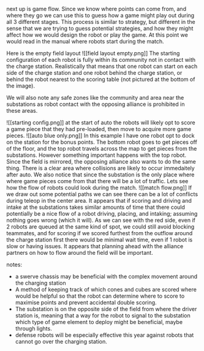 next up is game flow. Since we know where points can come from, and where they go we can use this to guess how a game might play out during all 3 different stages. This process is similar to strategy, but different in the sense that we are trying to guess potential strategies, and how they might affect how we would design the robot or play the game. At this point we would read in the manual where robots start during the match.

Here is the empty field layout
![[field layout empty.png]]
The starting configuration of each robot is fully within its community not in contact with the charge station. Realistically that means that one robot can start on each side of the charge station and one robot behind the charge station, or behind the robot nearest to the scoring table (not pictured at the bottom of the image).

We will also note any safe zones like the community and area near the substations as robot contact with the opposing alliance is prohibited in these areas.

![[starting config.png]]
at the start of auto the robots will likely opt to score a game piece that they had pre-loaded, then move to acquire more game pieces.
![[auto blue only.png]]
In this example I have one robot opt to dock on the station for the bonus points. The bottom robot goes to get pieces off of the floor, and the top robot travels across the map to get pieces from the substations. However something important happens with the top robot. Since the field is mirrored, the opposing alliance also wants to do the same thing. There is a clear area where collisions are likely to occur immedaitely after auto. We also notice that since the substation is the only place where where game pieces come from that there will be a lot of traffic. Lets see how the flow of robots could look during the match.
![[match flow.png]]
If we draw out some potential paths we can see there can be a lot of conflicts during teleop in the center area. It appears that if scoring and driving and intake at the substations takes similar amounts of time that there could potentially be a nice flow of a robot driving, placing, and intaking; assuming nothing goes wrong (which it will). As we can see with the red side, even if 2 robots are queued at the same kind of spot, we could still avoid blocking teammates, and for scoring if we scored furthest from the outflow around the charge station first there would be minimal wait time, even if 1 robot is slow or having issues. It appears that planning ahead with the alliance partners on how to flow around the field will be important.

notes:
- a swerve chassis may be beneficial with the complex movement around the charging station
- A method of keeping track of which cones and cubes are scored where would be helpful so that the robot can determine where to score to maximise points and prevent accidental double scoring.
- The substation is on the opposite side of the field from where the driver station is, meaning that a way for the robot to signal to the substation which type of game element to deploy might be beneficial, maybe through lights.
- defense robots will be especially effective this year against robots that cannot go over the charging station.